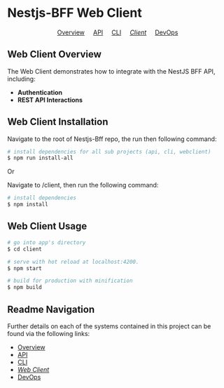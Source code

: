 # Nestjs-BFF Web Client

<p align="center">
  <a href="../README.md">Overview</a>
  &nbsp;&nbsp;&nbsp;
	<a href="../api/README.md">API</a>
  &nbsp;&nbsp;&nbsp;
	<a href="../cli/README.md">CLI</a>
  &nbsp;&nbsp;&nbsp;
	<i><a href="README.md">Client</a></i>
  &nbsp;&nbsp;&nbsp;
	<a href="../devops/README.md">DevOps</a>
</p>

## Web Client Overview

The Web Client demonstrates how to integrate with the NestJS BFF API, including:

- **Authentication**
- **REST API Interactions**

## Web Client Installation

Navigate to the root of Nestjs-Bff repo, the run then following command:

```bash
# install dependencies for all sub projects (api, cli, webclient)
$ npm run install-all

```

Or

Navigate to /client, then run the following command:

```bash
# install dependencies
$ npm install

```

## Web Client Usage

```bash
# go into app's directory
$ cd client

# serve with hot reload at localhost:4200.
$ npm start

# build for production with minification
$ npm build

```

## Readme Navigation

Further details on each of the systems contained in this project can be found via the following links:

- [Overview](../README.md)
- [API](../api/README.md)
- [CLI](../cli/README.md)
- _[Web Client](README.md)_
- [DevOps](../devops/README.md)
